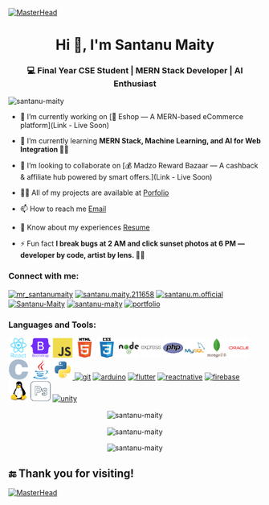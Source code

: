 [![MasterHead](https://user-images.githubusercontent.com/80781196/190216139-7697aa5a-c9a0-4bd6-80bf-3aca76a2e1c8.gif)](https://github.com/Sanatn-Maity)

<h1 align="center">Hi 👋, I'm Santanu Maity</h1>
<h3 align="center">💻 Final Year CSE Student | MERN Stack Developer | AI Enthusiast</h3>

<p align="left"> <img src="https://komarev.com/ghpvc/?username=santanu-maity&label=Profile%20views&color=0e75b6&style=flat" alt="santanu-maity" /> </p>


- 🔭 I’m currently working on [🛒 Eshop — A MERN-based eCommerce platform](Link - Live Soon)

- 🌱 I’m currently learning **MERN Stack, Machine Learning, and AI for Web Integration 🚀🤖**

- 👯 I’m looking to collaborate on [💰 Madzo Reward Bazaar — A cashback & affiliate hub powered by smart offers.](Link - Live Soon)

- 👨‍💻 All of my projects are available at [Porfolio](https://santanu-maity.github.io/santanu/)

- 📫 How to reach me [Email](Santanumaity334@gmail.com)

- 📄 Know about my experiences [Resume](https://santanu-maity.github.io/santanu/)

- ⚡ Fun fact **I break bugs at 2 AM and click sunset photos at 6 PM — developer by code, artist by lens. 🎯📸**

<h3 align="left">Connect with me:</h3>
<p align="left">
<a href="https://twitter.com/mr_santanumaity" target="blank"><img align="center" src="https://raw.githubusercontent.com/rahuldkjain/github-profile-readme-generator/master/src/images/icons/Social/twitter.svg" alt="mr_santanumaity" height="30" width="40" /></a>
<a href="https://www.facebook.com/santanu.maity.211658" target="blank"><img align="center" src="https://raw.githubusercontent.com/rahuldkjain/github-profile-readme-generator/master/src/images/icons/Social/facebook.svg" alt="santanu.maity.211658" height="30" width="40" /></a>
<a href="https://instagram.com/santanu.m.official" target="blank"><img align="center" src="https://raw.githubusercontent.com/rahuldkjain/github-profile-readme-generator/master/src/images/icons/Social/instagram.svg" alt="santanu.m.official" height="30" width="40" /></a>
<a href="https://github.com/Santanu-Maity" target="blank"><img align="center" src="https://raw.githubusercontent.com/rahuldkjain/github-profile-readme-generator/master/src/images/icons/Social/github.svg" alt="Santanu-Maity" height="30" width="40" /></a>
<a href="https://www.linkedin.com/in/santanu-maity/" target="blank"><img align="center" src="https://raw.githubusercontent.com/rahuldkjain/github-profile-readme-generator/master/src/images/icons/Social/linked-in-alt.svg" alt="santanu-maity" height="30" width="40" /></a>
<a href="https://santanu-maity.github.io/santanu/" target="blank"><img align="center" src="https://img.icons8.com/ios-filled/50/000000/domain.png" alt="portfolio" height="30" width="40" /></a>
</p>


<h3 align="left">Languages and Tools:</h3>
<p align="left">
  <a href="https://reactjs.org/" target="_blank"><img src="https://raw.githubusercontent.com/devicons/devicon/master/icons/react/react-original-wordmark.svg" alt="react" width="40" height="40"/></a>
  <a href="https://getbootstrap.com" target="_blank"><img src="https://raw.githubusercontent.com/devicons/devicon/master/icons/bootstrap/bootstrap-plain-wordmark.svg" alt="bootstrap" width="40" height="40"/></a>
  <a href="https://developer.mozilla.org/en-US/docs/Web/JavaScript" target="_blank"><img src="https://raw.githubusercontent.com/devicons/devicon/master/icons/javascript/javascript-original.svg" alt="javascript" width="40" height="40"/></a>
  <a href="https://www.w3schools.com/html/" target="_blank"><img src="https://raw.githubusercontent.com/devicons/devicon/master/icons/html5/html5-original-wordmark.svg" alt="html5" width="40" height="40"/></a>
  <a href="https://www.w3schools.com/css/" target="_blank"><img src="https://raw.githubusercontent.com/devicons/devicon/master/icons/css3/css3-original-wordmark.svg" alt="css3" width="40" height="40"/></a>
  <a href="https://nodejs.org" target="_blank"><img src="https://raw.githubusercontent.com/devicons/devicon/master/icons/nodejs/nodejs-original-wordmark.svg" alt="nodejs" width="40" height="40"/></a>
  <a href="https://expressjs.com" target="_blank"><img src="https://raw.githubusercontent.com/devicons/devicon/master/icons/express/express-original-wordmark.svg" alt="express" width="40" height="40"/></a>
  <a href="https://www.php.net" target="_blank"><img src="https://raw.githubusercontent.com/devicons/devicon/master/icons/php/php-original.svg" alt="php" width="40" height="40"/></a>
  <a href="https://www.mysql.com/" target="_blank"><img src="https://raw.githubusercontent.com/devicons/devicon/master/icons/mysql/mysql-original-wordmark.svg" alt="mysql" width="40" height="40"/></a>
  <a href="https://www.mongodb.com/" target="_blank"><img src="https://raw.githubusercontent.com/devicons/devicon/master/icons/mongodb/mongodb-original-wordmark.svg" alt="mongodb" width="40" height="40"/></a>
  <a href="https://www.oracle.com/" target="_blank"><img src="https://raw.githubusercontent.com/devicons/devicon/master/icons/oracle/oracle-original.svg" alt="oracle" width="40" height="40"/>
  <a href="https://www.cprogramming.com/" target="_blank"><img src="https://raw.githubusercontent.com/devicons/devicon/master/icons/c/c-original.svg" alt="c" width="40" height="40"/></a>
  <a href="https://www.java.com" target="_blank"><img src="https://raw.githubusercontent.com/devicons/devicon/master/icons/java/java-original.svg" alt="java" width="40" height="40"/></a>
  <a href="https://www.python.org" target="_blank"><img src="https://raw.githubusercontent.com/devicons/devicon/master/icons/python/python-original.svg" alt="python" width="40" height="40"/>
  <a href="https://git-scm.com/" target="_blank"><img src="https://www.vectorlogo.zone/logos/git-scm/git-scm-icon.svg" alt="git" width="40" height="40"/></a>
  <a href="https://www.arduino.cc/" target="_blank"><img src="https://cdn.worldvectorlogo.com/logos/arduino-1.svg" alt="arduino" width="40" height="40"/></a>
  <a href="https://flutter.dev" target="_blank"><img src="https://www.vectorlogo.zone/logos/flutterio/flutterio-icon.svg" alt="flutter" width="40" height="40"/></a>
  <a href="https://reactnative.dev/" target="_blank"><img src="https://reactnative.dev/img/header_logo.svg" alt="reactnative" width="40" height="40"/></a>
  <a href="https://firebase.google.com/" target="_blank"><img src="https://www.vectorlogo.zone/logos/firebase/firebase-icon.svg" alt="firebase" width="40" height="40"/></a>
  <a href="https://www.linux.org/" target="_blank"><img src="https://raw.githubusercontent.com/devicons/devicon/master/icons/linux/linux-original.svg" alt="linux" width="40" height="40"/></a>
  <a href="https://www.photoshop.com/en" target="_blank"><img src="https://raw.githubusercontent.com/devicons/devicon/master/icons/photoshop/photoshop-line.svg" alt="photoshop" width="40" height="40"/></a>
  <a href="https://unity.com/" target="_blank"><img src="https://www.vectorlogo.zone/logos/unity3d/unity3d-icon.svg" alt="unity" width="40" height="40"/></a>
</p>


<p align="center">
  <img align="center" src="https://github-readme-stats.vercel.app/api/top-langs?username=santanu-maity&show_icons=true&locale=en&layout=compact" alt="santanu-maity" width="420" />
</p>

<p align="center">
  <img align="center" src="https://github-readme-stats.vercel.app/api?username=santanu-maity&show_icons=true&locale=en" alt="santanu-maity" width="420" />
</p>

<p align="center">
  <img align="center" src="https://github-readme-streak-stats.herokuapp.com/?user=santanu-maity" alt="santanu-maity" width="420" />
</p>

## 🔚 Thank you for visiting!

[![MasterHead](https://user-images.githubusercontent.com/66934377/223913733-deb1d974-787d-43c4-b60d-eff538aa161e.gif)](https://github.com/Sanatn-Maity)
